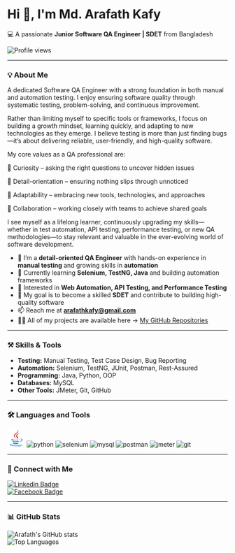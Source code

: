 # Hi 👋, I'm Md. Arafath Kafy  

💻 A passionate **Junior Software QA Engineer | SDET** from Bangladesh  

![Profile views](https://komarev.com/ghpvc/?username=arafathkafy&label=Profile%20views&color=0e75b6&style=flat)

---

### 💡 About Me

A dedicated Software QA Engineer with a strong foundation in both manual and automation testing. I enjoy ensuring software quality through systematic testing, problem-solving, and continuous improvement.

Rather than limiting myself to specific tools or frameworks, I focus on building a growth mindset, learning quickly, and adapting to new technologies as they emerge. I believe testing is more than just finding bugs—it’s about delivering reliable, user-friendly, and high-quality software.

My core values as a QA professional are:

🔹 Curiosity – asking the right questions to uncover hidden issues

🔹 Detail-orientation – ensuring nothing slips through unnoticed

🔹 Adaptability – embracing new tools, technologies, and approaches

🔹 Collaboration – working closely with teams to achieve shared goals

I see myself as a lifelong learner, continuously upgrading my skills—whether in test automation, API testing, performance testing, or new QA methodologies—to stay relevant and valuable in the ever-evolving world of software development.

- 🔎 I’m a **detail-oriented QA Engineer** with hands-on experience in **manual testing** and growing skills in **automation**  
- 🌱 Currently learning **Selenium, TestNG, Java** and building automation frameworks  
- 🧪 Interested in **Web Automation, API Testing, and Performance Testing**  
- 🎯 My goal is to become a skilled **SDET** and contribute to building high-quality software  
- 📫 Reach me at **arafathkafy@gmail.com**  
- 👨‍💻 All of my projects are available here → [My GitHub Repositories](https://github.com/arafathkafy?tab=repositories)  

---

### ⚒️ Skills & Tools  
- **Testing:** Manual Testing, Test Case Design, Bug Reporting  
- **Automation:** Selenium, TestNG, JUnit, Postman, Rest-Assured  
- **Programming:** Java, Python, OOP  
- **Databases:** MySQL  
- **Other Tools:** JMeter, Git, GitHub  

---

### 🛠️ Languages and Tools  
<p align="left"> 
  <img src="https://raw.githubusercontent.com/devicons/devicon/master/icons/java/java-original.svg" alt="java" width="40" height="40"/> 
  <img src="https://www.vectorlogo.zone/logos/python/python-icon.svg" alt="python" width="40" height="40"/> 
  <img src="https://www.vectorlogo.zone/logos/selenium/selenium-icon.svg" alt="selenium" width="40" height="40"/> 
  <img src="https://www.vectorlogo.zone/logos/mysql/mysql-official.svg" alt="mysql" width="40" height="40"/> 
  <img src="https://www.vectorlogo.zone/logos/postman/postman-icon.svg" alt="postman" width="40" height="40"/> 
  <img src="https://www.vectorlogo.zone/logos/apache_jmeter/apache_jmeter-icon.svg" alt="jmeter" width="40" height="40"/> 
  <img src="https://www.vectorlogo.zone/logos/git-scm/git-scm-icon.svg" alt="git" width="40" height="40"/> 
</p>

---

### 🔗 Connect with Me  
[![Linkedin Badge](https://img.shields.io/badge/-Md.%20Arafath%20Kafy-blue?style=flat&logo=Linkedin&logoColor=white&link=https://www.linkedin.com/in/yourlinkedin/)](https://www.linkedin.com/in/yourlinkedin/)  
[![Facebook Badge](https://img.shields.io/badge/-Md.%20Arafath%20Kafy-blue?style=flat&logo=Facebook&logoColor=white&link=https://facebook.com/yourfacebook)](https://facebook.com/yourfacebook)  

---

### 📊 GitHub Stats  
![Arafath's GitHub stats](https://github-readme-stats.vercel.app/api?username=arafathkafy&show_icons=true&theme=tokyonight)  
![Top Languages](https://github-readme-stats.vercel.app/api/top-langs/?username=arafathkafy&layout=compact&theme=tokyonight)  
